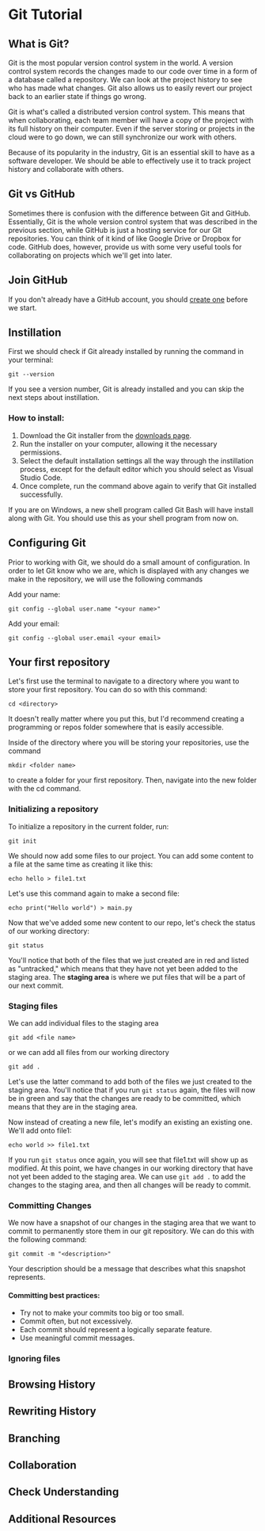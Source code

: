 # Git Tutorial

## What is Git?
Git is the most popular version control system in the world. A version control system records the changes made to our code over time in a form of a database called a repository. We can look at the project history to see who has made what changes. Git also allows us to easily revert our project back to an earlier state if things go wrong.

Git is what's called a distributed version control system. This means that when collaborating, each team member will have a copy of the project with its full history on their computer. Even if the server storing or projects in the cloud were to go down, we can still synchronize our work with others.

Because of its popularity in the industry, Git is an essential skill to have as a software developer. We should be able to effectively use it to track project history and collaborate with others.

## Git vs GitHub
Sometimes there is confusion with the difference between Git and GitHub. Essentially, Git is the whole version control system that was described in the previous section, while GitHub is just a hosting service for our Git repositories. You can think of it kind of like Google Drive or Dropbox for code. GitHub does, however, provide us with some very useful tools for collaborating on projects which we'll get into later.

## Join GitHub
If you don't already have a GitHub account, you should [create one](https://github.com/join) before we start.

## Instillation
First we should check if Git already installed by running the command in your terminal:
```
git --version
```
If you see a version number, Git is already installed and you can skip the next steps about instillation.

### How to install:
1. Download the Git installer from the [downloads page](https://git-scm.com/downloads).
2. Run the installer on your computer, allowing it the necessary permissions.
3. Select the default installation settings all the way through the instillation process, except for the default editor which you should select as Visual Studio Code.
4. Once complete, run the command above again to verify that Git installed successfully.

If you are on Windows, a new shell program called Git Bash will have install along with Git. You should use this as your shell program from now on.

## Configuring Git
Prior to working with Git, we should do a small amount of configuration. In order to let Git know who we are, which is displayed with any changes we make in the repository, we will use the following commands

Add your name:
```
git config --global user.name "<your name>"
```
Add your email:
```
git config --global user.email <your email>
```

## Your first repository
Let's first use the terminal to navigate to a directory where you want to store your first repository. You can do so with this command:
```
cd <directory>
```
It doesn't really matter where you put this, but I'd recommend creating a programming or repos folder somewhere that is easily accessible.

Inside of the directory where you will be storing your repositories, use the command
```
mkdir <folder name>
```
to create a folder for your first repository. Then, navigate into the new folder with the cd command.

### Initializing a repository

To initialize a repository in the current folder, run:
```
git init
```

We should now add some files to our project. You can add some content to a file at the same time as creating it like this:
```
echo hello > file1.txt
```
Let's use this command again to make a second file:
```
echo print("Hello world") > main.py
```

Now that we've added some new content to our repo, let's check the status of our working directory:
```
git status
```

You'll notice that both of the files that we just created are in red and listed as "untracked," which means that they have not yet been added to the staging area. The **staging area** is where we put files that will be a part of our next commit.

### Staging files
We can add individual files to the staging area
```
git add <file name>
```
or we can add all files from our working directory
```
git add .
```

Let's use the latter command to add both of the files we just created to the staging area. You'll notice that if you run ```git status``` again, the files will now be in green and say that the changes are ready to be committed, which means that they are in the staging area. 

Now instead of creating a new file, let's modify an existing an existing one. We'll add onto file1:
```
echo world >> file1.txt
```

If you run ```git status``` once again, you will see that file1.txt will show up as modified. At this point, we have changes in our working directory that have not yet been added to the staging area. We can use ```git add .``` to add the changes to the staging area, and then all changes will be ready to commit.

### Committing Changes
We now have a snapshot of our changes in the staging area that we want to commit to permanently store them in our git repository. We can do this with the following command:
```
git commit -m "<description>"
```
Your description should be a message that describes what this snapshot represents.

#### Committing best practices:
- Try not to make your commits too big or too small.
- Commit often, but not excessively.
- Each commit should represent a logically separate feature.
- Use meaningful commit messages.

### Ignoring files

## Browsing History


## Rewriting History


## Branching


## Collaboration


## Check Understanding


## Additional Resources

